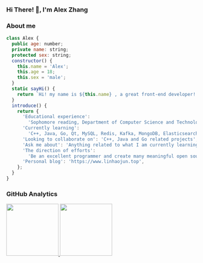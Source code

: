 ### Hi There! 👋, I'm Alex Zhang

### About me

```Javascript
class Alex {
  public age: number;
  private name: string;
  protected sex: string;
  constructor() {
    this.name = 'Alex';
    this.age = 18;
    this.sex = 'male';
  }
  static sayHi() {
    return `Hi! my name is ${this.name} , a great front-end developer! `;
  }
  introduce() {
    return {
      'Educational experience':
        'Sophomore reading, Department of Computer Science and Technology, Harbin University Of Science And Technology',
      'Currently learning':
        'C++, Java, Go, Qt, MySQL, Redis, Kafka, MongoDB, Elasticsearch',
      'Looking to collaborate on': 'C++, Java and Go related projects',
      'Ask me about': 'Anything related to what I am currently learning',
      'The direction of efforts':
        'Be an excellent programmer and create many meaningful open source projects',
      'Personal blog': 'https://www.linhaojun.top',
    };
  }
}
```

### GitHub Analytics

<a href="https://github.com/linhaojun857">
   <img align="" height="137.9px" src="https://github-readme-stats.vercel.app/api?username=Alextt666&include_all_commits=true&count_private=true&hide_title=true&show_icons=true&include_all_commits=true&line_height=21"/>
   <img align="" height="137.9px" src="https://github-readme-stats.vercel.app/api/top-langs/?username=Alextt666&hide_title=true&layout=compact"/>
</a>
